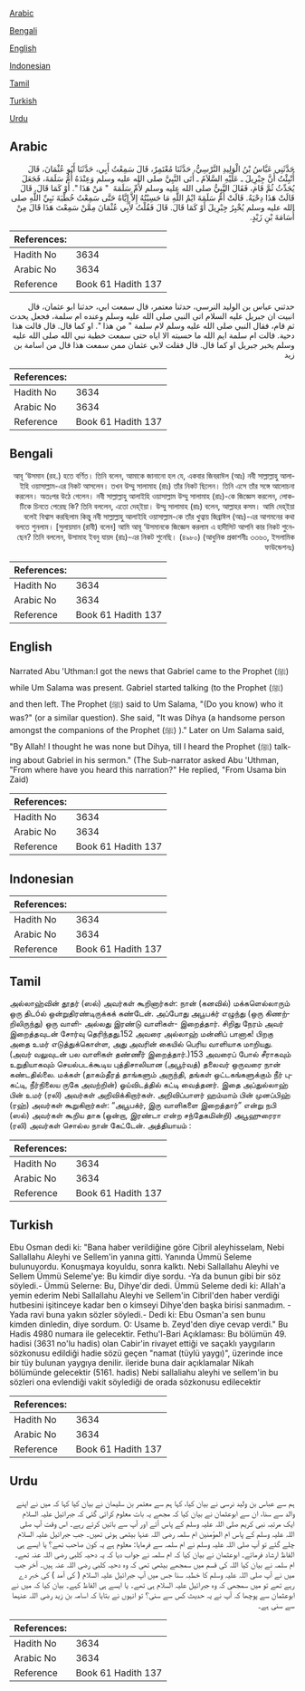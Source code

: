 [Arabic](#arabic)

[Bengali](#bengali)

[English](#english)

[Indonesian](#indonesian)

[Tamil](#tamil)

[Turkish](#turkish)

[Urdu](#urdu)

## Arabic


<div dir="rtl" lang="ar" style={{fontSize:'larger',backgroundColor:'#f8f9fa',padding:20}}>
حَدَّثَنِي عَبَّاسُ بْنُ الْوَلِيدِ النَّرْسِيُّ، حَدَّثَنَا مُعْتَمِرٌ، قَالَ سَمِعْتُ أَبِي، حَدَّثَنَا أَبُو عُثْمَانَ، قَالَ أُنْبِئْتُ أَنَّ جِبْرِيلَ ـ عَلَيْهِ السَّلاَمُ ـ أَتَى النَّبِيَّ صلى الله عليه وسلم وَعِنْدَهُ أُمُّ سَلَمَةَ، فَجَعَلَ يُحَدِّثُ ثُمَّ قَامَ، فَقَالَ النَّبِيُّ صلى الله عليه وسلم لأُمِّ سَلَمَةَ ‏ "‏ مَنْ هَذَا ‏"‏‏.‏ أَوْ كَمَا قَالَ‏.‏ قَالَ قَالَتْ هَذَا دِحْيَةُ‏.‏ قَالَتْ أُمُّ سَلَمَةَ ايْمُ اللَّهِ مَا حَسِبْتُهُ إِلاَّ إِيَّاهُ حَتَّى سَمِعْتُ خُطْبَةَ نَبِيِّ اللَّهِ صلى الله عليه وسلم يُخْبِرُ جِبْرِيلَ أَوْ كَمَا قَالَ‏.‏ قَالَ فَقُلْتُ لأَبِي عُثْمَانَ مِمَّنْ سَمِعْتَ هَذَا قَالَ مِنْ أُسَامَةَ بْنِ زَيْدٍ‏.‏
</div>
<div style={{backgroundColor:'#f8f9fa',padding:20, marginBottom: 10}}><table> <thead> <tr> <th>References:</th> <th></th> </tr> </thead> <tbody><tr><td>Hadith No</td><td>3634</td></tr><tr><td>Arabic No</td><td>3634</td></tr><tr><td>Reference</td><td>Book 61 Hadith 137</td></tr></tbody></table></div>


<div dir="rtl" lang="ar" style={{fontSize:'larger',backgroundColor:'#f8f9fa',padding:20}}>
حدثني عباس بن الوليد النرسي، حدثنا معتمر، قال سمعت ابي، حدثنا ابو عثمان، قال انبيت ان جبريل عليه السلام اتى النبي صلى الله عليه وسلم وعنده ام سلمة، فجعل يحدث ثم قام، فقال النبي صلى الله عليه وسلم لام سلمة " من هذا ". او كما قال. قال قالت هذا دحية. قالت ام سلمة ايم الله ما حسبته الا اياه حتى سمعت خطبة نبي الله صلى الله عليه وسلم يخبر جبريل او كما قال. قال فقلت لابي عثمان ممن سمعت هذا قال من اسامة بن زيد
</div>
<div style={{backgroundColor:'#f8f9fa',padding:20, marginBottom: 10}}><table> <thead> <tr> <th>References:</th> <th></th> </tr> </thead> <tbody><tr><td>Hadith No</td><td>3634</td></tr><tr><td>Arabic No</td><td>3634</td></tr><tr><td>Reference</td><td>Book 61 Hadith 137</td></tr></tbody></table></div>

## Bengali


<div dir="rtl" lang="bn" style={{fontSize:'larger',backgroundColor:'#f8f9fa',padding:20}}>
আবূ ‘উসমান (রহ.) হতে বর্ণিত। তিনি বলেন, আমাকে জানানো হল যে, একবার জিবরাঈল (আঃ) নবী সাল্লাল্লাহু আলাইহি ওয়াসাল্লাম-এর নিকট আসলেন। তখন উম্মু সালামাহ (রাঃ) তাঁর নিকট ছিলেন। তিনি এসে তাঁর সঙ্গে আলোচনা করলেন। অতঃপর উঠে গেলেন। নবী সাল্লাল্লাহু আলাইহি ওয়াসাল্লাম উম্মু সালামাহ (রাঃ)-কে জিজ্ঞেস করলেন, লোকটিকে চিনতে পেরেছ কি? তিনি বললেন, এতো দেহ্ইয়া। উম্মু সালামাহ (রাঃ) বলেন, আল্লাহর কসম। আমি দেহ্ইয়া বলেই বিশ্বাস করছিলাম কিন্তু নবী সাল্লাল্লাহু আলাইহি ওয়াসাল্লাম-কে তাঁর খুত্বায় জিব্রাঈল (আঃ)-এর আগমনের কথা বলতে শুনলাম। [সুলায়মান (রাবী) বলেন] আমি আবূ ‘উসমানকে জিজ্ঞেস করলাম এ হাদীসিট আপনি কার নিকট শুনেছেন? তিনি বললেন, উসামাহ ইবনু যায়দ (রাঃ)-এর নিকট শুনেছি। (৪৯৮০) (আধুনিক প্রকাশনীঃ ৩৩৬৩, ইসলামিক ফাউন্ডেশনঃ)
</div>
<div style={{backgroundColor:'#f8f9fa',padding:20, marginBottom: 10}}><table> <thead> <tr> <th>References:</th> <th></th> </tr> </thead> <tbody><tr><td>Hadith No</td><td>3634</td></tr><tr><td>Arabic No</td><td>3634</td></tr><tr><td>Reference</td><td>Book 61 Hadith 137</td></tr></tbody></table></div>

## English


<div dir="ltr" lang="en" style={{fontSize:'larger',backgroundColor:'#f8f9fa',padding:20}}>
Narrated Abu 'Uthman:I got the news that Gabriel came to the Prophet (ﷺ) while Um Salama was present. Gabriel started talking (to the Prophet (ﷺ) and then left. The Prophet (ﷺ) said to Um Salama, "(Do you know) who it was?" (or a similar question). She said, "It was Dihya (a handsome person amongst the companions of the Prophet (ﷺ) )." Later on Um Salama said, "By Allah! I thought he was none but Dihya, till I heard the Prophet (ﷺ) talking about Gabriel in his sermon." (The Sub-narrator asked Abu 'Uthman, "From where have you heard this narration?" He replied, "From Usama bin Zaid)
</div>
<div style={{backgroundColor:'#f8f9fa',padding:20, marginBottom: 10}}><table> <thead> <tr> <th>References:</th> <th></th> </tr> </thead> <tbody><tr><td>Hadith No</td><td>3634</td></tr><tr><td>Arabic No</td><td>3634</td></tr><tr><td>Reference</td><td>Book 61 Hadith 137</td></tr></tbody></table></div>

## Indonesian


<div dir="ltr" lang="id" style={{fontSize:'larger',backgroundColor:'#f8f9fa',padding:20}}>

</div>
<div style={{backgroundColor:'#f8f9fa',padding:20, marginBottom: 10}}><table> <thead> <tr> <th>References:</th> <th></th> </tr> </thead> <tbody><tr><td>Hadith No</td><td>3634</td></tr><tr><td>Arabic No</td><td>3634</td></tr><tr><td>Reference</td><td>Book 61 Hadith 137</td></tr></tbody></table></div>

## Tamil


<div dir="ltr" lang="ta" style={{fontSize:'larger',backgroundColor:'#f8f9fa',padding:20}}>
அல்லாஹ்வின் தூதர் (ஸல்) அவர்கள் கூறினார்கள்: நான் (கனவில்) மக்களெல்லாரும் ஒரு திடóல் ஒன்றுதிரண்டிருக்கக் கண்டேன். அப்போது அபூபக்ர் எழுந்து (ஒரு கிணற்றிலிருந்து) ஒரு வாளி- அல்லது இரண்டு வாளிகள்- இறைத்தார். சிறிது நேரம் அவர் இறைத்தவுடன் சோர்வு தெரிந்தது.152 அவரை அல்லாஹ் மன்னிப் பானாக! பிறகு அதை உமர் எடுத்துக்கொள்ள, அது அவரின் கையில் பெரிய வாளியாக மாறியது. (அவர் வலுவுடன் பல வாளிகள் தண்ணீர் இறைத்தார்.)153 அவரைப் போல் சீராகவும் உறுதியாகவும் செயல்படக்கூடிய புத்திசாலியான (அபூர்வத்) தலைவர் ஒருவரை நான் கண்டதில்லை. மக்கள் (தாகம்தீரத் தாங்களும் அருந்தி, தங்கள் ஒட்டகங்களுக்கும் நீர் புகட்டி, நீர்நிலைய ருகே அவற்றின்) ஓய்விடத்தில் கட்டி வைத்தனர். இதை அப்துல்லாஹ் பின் உமர் (ரலி) அவர்கள் அறிவிக்கிறார்கள். அறிவிப்பாளர் ஹம்மாம் பின் முனப்பிஹ் (ரஹ்) அவர்கள் கூறுகிறார்கள்: “அபூபக்ர், இரு வாளிகளை இறைத்தார்” என்று நபி (ஸல்) அவர்கள் கூறிய தாக (ஒன்றா, இரண்டா என்ற சந்தேகமின்றி) அபூஹுரைரா (ரலி) அவர்கள் சொல்ல நான் கேட்டேன். அத்தியாயம் :
</div>
<div style={{backgroundColor:'#f8f9fa',padding:20, marginBottom: 10}}><table> <thead> <tr> <th>References:</th> <th></th> </tr> </thead> <tbody><tr><td>Hadith No</td><td>3634</td></tr><tr><td>Arabic No</td><td>3634</td></tr><tr><td>Reference</td><td>Book 61 Hadith 137</td></tr></tbody></table></div>

## Turkish


<div dir="ltr" lang="tr" style={{fontSize:'larger',backgroundColor:'#f8f9fa',padding:20}}>
Ebu Osman dedi ki: "Bana haber verildiğine göre Cibril aleyhisselam, Nebi Sallallahu Aleyhi ve Sellem'in yanına gitti. Yanında Ümmü Seleme bulunuyordu. Konuşmaya koyuldu, sonra kalktı. Nebi Sallallahu Aleyhi ve Sellem Ümmü Seleme'ye: Bu kimdir diye sordu. -Ya da bunun gibi bir söz söyledi.- Ümmü Selerne: Bu, Dihye'dir dedi. Ümmü Seleme dedi ki: Allah'a yemin ederim Nebi Sallallahu Aleyhi ve Sellem'in Cibril'den haber verdiği hutbesini işitinceye kadar ben o kimseyi Dihye'den başka birisi sanmadım. -Yada ravi buna yakın sözler söyledi.- Dedi ki: Ebu Osman'a sen bunu kimden dinledin, diye sordum. O: Usame b. Zeyd'den diye cevap verdi." Bu Hadis 4980 numara ile gelecektir. Fethu'l-Bari Açıklaması: Bu bölümün 49. hadisi (3631 no'lu hadis) olan Cabir'in rivayet ettiği ve saçaklı yaygıIarın sözkonusu edildiği hadie sözü geçen "namat (tüylü yaygı)", üzerinde ince bir tüy bulunan yaygıya denilir. ileride buna dair açıklamalar Nikah bölümünde gelecektir (5161. hadis) Nebi sallaliahu aleyhi ve sellem'in bu sözleri ona evlendiği vakit söylediği de orada sözkonusu edilecektir
</div>
<div style={{backgroundColor:'#f8f9fa',padding:20, marginBottom: 10}}><table> <thead> <tr> <th>References:</th> <th></th> </tr> </thead> <tbody><tr><td>Hadith No</td><td>3634</td></tr><tr><td>Arabic No</td><td>3634</td></tr><tr><td>Reference</td><td>Book 61 Hadith 137</td></tr></tbody></table></div>

## Urdu


<div dir="rtl" lang="ur" style={{fontSize:'larger',backgroundColor:'#f8f9fa',padding:20}}>
ہم سے عباس بن ولید نرسی نے بیان کیا، کہا ہم سے معتمر بن سلیمان نے بیان کیا کہا کہ میں نے اپنے والد سے سنا، ان سے ابوعثمان نے بیان کیا کہ مجھے یہ بات معلوم کرائی گئی کہ جبرائیل علیہ السلام ایک مرتبہ نبی کریم صلی اللہ علیہ وسلم کے پاس آئے اور آپ سے باتیں کرتے رہے۔ اس وقت آپ صلی اللہ علیہ وسلم کے پاس ام المؤمنین ام سلمہ رضی اللہ عنہا بیٹھی ہوئی تھیں۔ جب جبرائیل علیہ السلام چلے گئے تو آپ صلی اللہ علیہ وسلم نے ام سلمہ سے فرمایا: معلوم ہے یہ کون صاحب تھے؟ یا ایسے ہی الفاظ ارشاد فرمائے۔ ابوعثمان نے بیان کیا کہ ام سلمہ نے جواب دیا کہ یہ دحیہ کلبی رضی اللہ عنہ تھے۔ ام سلمہ نے بیان کیا اللہ کی قسم میں سمجھے بیٹھی تھی کہ وہ دحیہ کلبی رضی اللہ عنہ ہیں۔ آخر جب میں نے آپ صلی اللہ علیہ وسلم کا خطبہ سنا جس میں آپ جبرائیل علیہ السلام ( کی آمد ) کی خبر دے رہے تھے تو میں سمجھی کہ وہ جبرائیل علیہ السلام ہی تھے۔ یا ایسے ہی الفاظ کہے۔ بیان کیا کہ میں نے ابوعثمان سے پوچھا کہ آپ نے یہ حدیث کس سے سنی؟ تو انہوں نے بتایا کہ اسامہ بن زید رضی اللہ عنہما سے سنی ہے۔
</div>
<div style={{backgroundColor:'#f8f9fa',padding:20, marginBottom: 10}}><table> <thead> <tr> <th>References:</th> <th></th> </tr> </thead> <tbody><tr><td>Hadith No</td><td>3634</td></tr><tr><td>Arabic No</td><td>3634</td></tr><tr><td>Reference</td><td>Book 61 Hadith 137</td></tr></tbody></table></div>